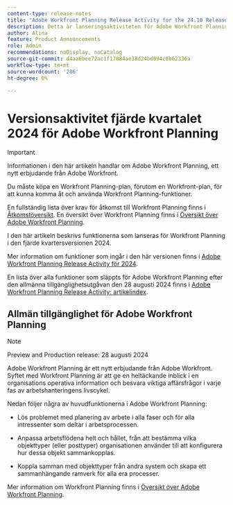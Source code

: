```yaml
---
content-type: release-notes
title: "Adobe Workfront Planning Release Activity for the 24.10 Release"
description: Detta är lanseringsaktiviteten för Adobe Workfront Planning-produkten för fjärde kvartalet 2024.
author: Alina
feature: Product Announcements
role: Admin
recommendations: noDisplay, noCatalog
source-git-commit: d4aa6bee72ac1f17884ae38d24bd094c0b62336a
workflow-type: tm+mt
source-wordcount: '286'
ht-degree: 0%

---
```



# Versionsaktivitet fjärde kvartalet 2024 för Adobe Workfront Planning

<!--remove this important intro after the 25.1 release-->

>[!IMPORTANT]
>
>Informationen i den här artikeln handlar om Adobe Workfront Planning, ett nytt erbjudande från Adobe Workfront.
>
>Du måste köpa en Workfront Planning-plan, förutom en Workfront-plan, för att kunna komma åt och använda Workfront Planning-funktioner.
>
>En fullständig lista över krav för åtkomst till Workfront Planning finns i [Åtkomstöversikt](/help/quicksilver/planning/access/access-overview.md).
>En översikt över Workfront Planning finns i [Översikt över Adobe Workfront Planning](/help/quicksilver/planning/general/planning-overview.md).
>

I den här artikeln beskrivs funktionerna som lanseras för Workfront Planning i den fjärde kvartersversionen 2024.

Mer information om funktioner som ingår i den här versionen finns i [Adobe Workfront Planning Release Activity för 2024](/help/quicksilver/planning/general/release-activity.md).


<!--keep the sentence below for all future quarterly release pages-->
<!--remove the general activity mention after fourth quarter 2024 is released-->

En lista över alla funktioner som släppts för Adobe Workfront Planning efter den allmänna tillgänglighetsutgåvan den 28 augusti 2024 finns i [Adobe Workfront Planning Release Activity: artikelindex](/help/quicksilver/product-announcements/product-releases/planning-release-activity/planning-release-activity-article-index.md).

## Allmän tillgänglighet för Adobe Workfront Planning

>[!NOTE]
>
>Preview and Production release: 28 augusti 2024

Adobe Workfront Planning är ett nytt erbjudande från Adobe Workfront. Syftet med Workfront Planning är att ge en heltäckande inblick i en organisations operativa information och besvara viktiga affärsfrågor i varje fas av arbetshanteringens livscykel.

Nedan följer några av huvudfunktionerna i Adobe Workfront Planning:

* Lös problemet med planering av arbete i alla faser och för alla intressenter som deltar i arbetsprocessen.

* Anpassa arbetsflödena helt och hållet, från att bestämma vilka objekttyper (eller posttyper) organisationen använder till att konfigurera hur dessa objekt sammankopplas.

* Koppla samman med objekttyper från andra system och skapa ett sammanhängande ramverk för alla era processer.

Mer information om Workfront Planning finns i [Översikt över Adobe Workfront Planning](/help/quicksilver/planning/general/planning-overview.md).

